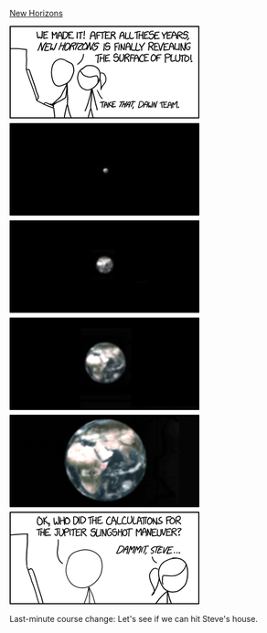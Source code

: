 [New Horizons](https://xkcd.com/1532)

![New Horizons](./random_comic.png)

Last-minute course change: Let's see if we can hit Steve's house.

